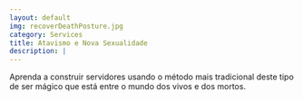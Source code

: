```yaml
---
layout: default
img: recoverDeathPosture.jpg
category: Services
title: Atavismo e Nova Sexualidade
description: |
---
```

Aprenda a construir servidores usando o método mais tradicional deste tipo de ser mágico que está entre o mundo dos vivos e dos mortos.
